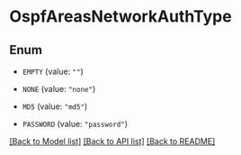 # OspfAreasNetworkAuthType

## Enum


* `EMPTY` (value: `""`)

* `NONE` (value: `"none"`)

* `MD5` (value: `"md5"`)

* `PASSWORD` (value: `"password"`)


[[Back to Model list]](../README.md#documentation-for-models) [[Back to API list]](../README.md#documentation-for-api-endpoints) [[Back to README]](../README.md)


